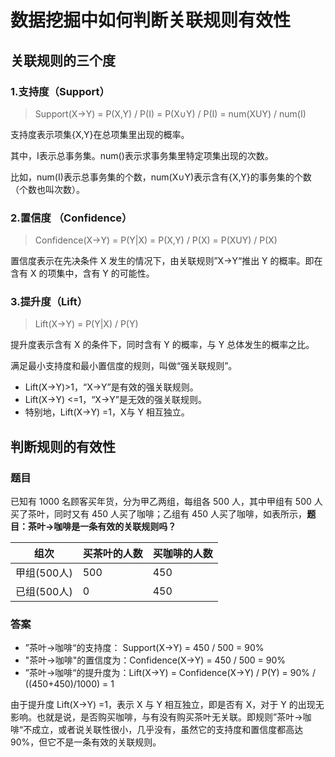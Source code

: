 
# 数据挖掘中如何判断关联规则有效性


## 关联规则的三个度

### 1.支持度（Support）

> Support(X→Y) = P(X,Y) / P(I) = P(X∪Y) / P(I) = num(XUY) / num(I)

支持度表示项集{X,Y}在总项集里出现的概率。

其中，I表示总事务集。num()表示求事务集里特定项集出现的次数。

比如，num(I)表示总事务集的个数，num(X∪Y)表示含有{X,Y}的事务集的个数（个数也叫次数）。

### 2.置信度 （Confidence）

> Confidence(X→Y) = P(Y|X)  = P(X,Y) / P(X) = P(XUY) / P(X)

置信度表示在先决条件 X 发生的情况下，由关联规则”X→Y“推出 Y 的概率。即在含有 X 的项集中，含有 Y 的可能性。

### 3.提升度（Lift）

> Lift(X→Y) = P(Y|X) / P(Y)

提升度表示含有 X 的条件下，同时含有 Y 的概率，与 Y 总体发生的概率之比。

满足最小支持度和最小置信度的规则，叫做“强关联规则”。

- Lift(X→Y)>1，“X→Y”是有效的强关联规则。
- Lift(X→Y) <=1，“X→Y”是无效的强关联规则。
- 特别地，Lift(X→Y) =1，X与 Y 相互独立。

## 判断规则的有效性

### 题目

已知有 1000 名顾客买年货，分为甲乙两组，每组各 500 人，其中甲组有 500 人买了茶叶，同时又有 450 人买了咖啡；乙组有 450 人买了咖啡，如表所示，**题目：茶叶→咖啡是一条有效的关联规则吗？**

组次|买茶叶的人数|买咖啡的人数|
---|---|---|
甲组(500人)|500|450|
已组(500人)|0|450|

### 答案

- ”茶叶→咖啡“的支持度： Support(X→Y) = 450 / 500 = 90%
- "茶叶→咖啡"的置信度为：Confidence(X→Y) = 450 / 500 = 90%
- ”茶叶→咖啡“的提升度为：Lift(X→Y) = Confidence(X→Y) / P(Y) = 90% / ((450+450)/1000) = 1

由于提升度 Lift(X→Y) =1，表示 X 与 Y 相互独立，即是否有 X，对于 Y 的出现无影响。也就是说，是否购买咖啡，与有没有购买茶叶无关联。即规则”茶叶→咖啡“不成立，或者说关联性很小，几乎没有，虽然它的支持度和置信度都高达 90%，但它不是一条有效的关联规则。
